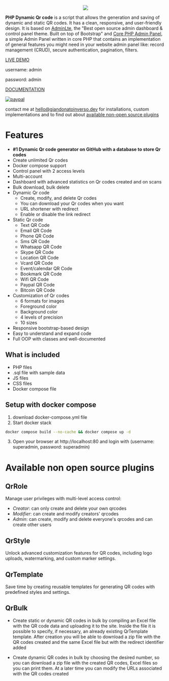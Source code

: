 <p align="center"><img src="https://www.giandonatoinverso.it/qrcode/dist/img/DynamicQRCode_Original.png"></p>

**PHP Dynamic Qr code** is a script that allows the generation and saving of dynamic and static QR codes. It has a clean, responsive, and user-friendly design. It is based on [AdminLte](https://adminlte.io/), the "Best open source admin dashboard & control panel theme. Built on top of Bootstrap" and [Core PHP Admin Panel](https://github.com/chetans9/core-php-admin-panel), a simple Admin Panel written in core PHP that contains an implementation of general features you might need in your website admin panel like: record management (CRUD), secure authentication, pagination, filters.

[LIVE DEMO](https://vps-51f5a38d.vps.ovh.net/)

username: admin

password: admin

[DOCUMENTATION](https://giandonatoinverso.it/qrcode/documentation)

[![paypal](https://www.paypalobjects.com/en_US/i/btn/btn_donateCC_LG.gif)](https://www.paypal.com/cgi-bin/webscr?cmd=_s-xclick&hosted_button_id=UEYVHYZYCGYYN)

contact me at hello@giandonatoinverso.dev for installations, custom implementations and to find out about [available non-open source plugins](#available-plugins)

# Features

- **#1 Dynamic Qr code generator on GitHub with a database to store Qr codes**
- Create unlimited Qr codes
- Docker compose support
- Control panel with 2 access levels
- Multi-account 
- Dashboard with advanced statistics on Qr codes created and on scans
- Bulk download, bulk delete
- Dynamic Qr code
    - Create, modify, and delete Qr codes
    - You can download your Qr codes when you want
    - URL shortener with redirect
    - Enable or disable the link redirect
- Static Qr code
    - Text QR Code
    - Email QR Code
    - Phone QR Code
    - Sms QR Code
    - Whatsapp QR Code
    - Skype QR Code
    - Location QR Code
    - Vcard QR Code
    - Event/calendar QR Code
    - Bookmark QR Code
    - Wifi QR Code
    - Paypal QR Code
    - Bitcoin QR Code
- Customization of Qr codes
    - 6 formats for images
    - Foreground color
    - Background color
    - 4 levels of precision
    - 10 sizes
- Responsive bootstrap-based design
- Easy to understand and expand code
- Full OOP with classes and well-documented

## What is included

- PHP files
- .sql file with sample data
- JS files
- CSS files
- Docker compose file

## Setup with docker compose
1. download docker-compose.yml file
2. Start docker stack
```bash
docker compose build --no-cache && docker compose up -d
```
3. Open your browser at http://localhost:80 and login with (username: superadmin, password: superadmin)

# Available non open source plugins

## QrRole
Manage user privileges with multi-level access control:

- *Creator*: can only create and delete your own qrcodes
- *Modifier*: can create and modify creators' qrcodes
- *Admin*: can create, modify and delete everyone's qrcodes and can create other users

## QrStyle
Unlock advanced customization features for QR codes, including logo uploads, watermarking, and custom marker settings.

## QrTemplate
Save time by creating reusable templates for generating QR codes with predefined styles and settings.

## QrBulk
- Create static or dynamic QR codes in bulk by compiling an Excel file with the QR code data and uploading it to the site. Inside the file it is possible to specify, if necessary, an already existing QrTemplate template. After creation you will be able to download a zip file with the QR codes created and the same Excel file but with the redirect identifier added

- Create dynamic QR codes in bulk by choosing the desired number, so you can download a zip file with the created QR codes, Excel files so you can print them. At a later time you can modify the URLs associated with the QR codes created
